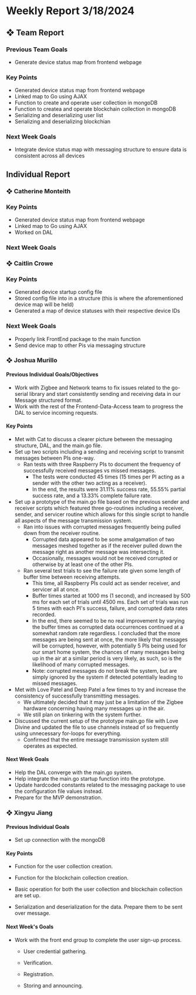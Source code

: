 # Weekly Report 3/18/2024

## ❖ Team Report

### Previous Team Goals

- Generate device status map from frontend webpage

### Key Points

- Generated device status map from frontend webpage
- Linked map to Go using AJAX
- Function to create and operate user collection in mongoDB
- Function to createa and operate blockchain collection in mongoDB
- Serializing and deserializing user list 
- Serializing and deserializing blockchian

### Next Week Goals

- Integrate device status map with messaging structure to ensure data is consistent across all devices

## Individual Report

### ❖ Catherine Monteith

### Key Points

- Generated device status map from frontend webpage
- Linked map to Go using AJAX
- Worked on DAL

### Next Week Goals

### ❖ Caitlin Crowe

### Key Points

- Generated device startup config file
- Stored config file into in a structure (this is where the aforementioned device map will be held)
- Generated a map of device statuses with their respective device IDs

### Next Week Goals

- Properly link FrontEnd package to the main function
- Send device map to other Pis via messaging structure

### ❖ Joshua Murillo

#### Previous Individual Goals/Objectives

- Work with Zigbee and Network teams to fix issues related to the go-serial library and start consistently sending and receiving data in our Message structured format.
- Work with the rest of the Frontend-Data-Access team to progress the DAL to service incoming requests.

#### Key Points

- Met with Cat to discuss a clearer picture between the messaging structure, DAL, and the main.go file.
- Set up two scripts including a sending and receiving script to transmit messages between PIs one-way.
  - Ran tests with three Raspberry PIs to document the frequency of successfully received messages vs missed messages.
    - The tests were conducted 45 times (15 times per PI acting as a sender with the other two acting as a receiver).
    - In the end, the results were 31.11% success rate, 55.55% partial success rate, and a 13.33% complete failure rate.
- Set up a prototype of the main.go file based on the previous sender and receiver scripts which featured three go-routines including a receiver, sender, and servicer routine which allows for this single script to handle all aspects of the message transmission system.
  - Ran into issues with corrupted messages frequently being pulled down from the receiver routine.
    - Corrupted data appeared to be some amalgamation of two messages meshed together as if the receiver pulled down the message right as another message was intersecting it.
    - Occasionally, messages would not be received corrupted or otherwise by at least one of the other PIs.
  - Ran several test trials to see the failure rate given some length of buffer time between receiving attempts.
    - This time, all Raspberry PIs could act as sender receiver, and servicer all at once.
    - Buffer times started at 1000 ms (1 second), and increased by 500 ms for each set of trials until 4500 ms. Each set of trials was run 5 times with each PI's success, failure, and corrupted data rates recorded.
    - In the end, there seemed to be no real improvement by varying the buffer times as corrupted data occurrences continued at a somewhat random rate regardless. I concluded that the more messages are being sent at once, the more likely that messages will be corrupted, however, with potentially 5 PIs being used for our smart home system, the chances of many messages being up in the air at a similar period is very likely, as such, so is the likelihood of many corrupted messages.
    - Note: corrupted messages do not break the system, but are simply ignored by the system if detected potentially leading to missed messages.
- Met with Love Patel and Deep Patel a few times to try and increase the consistency of successfully transmitting messages.
  - We ultimately decided that it may just be a limitation of the Zigbee hardware concerning having many messages up in the air.
  - We still plan on tinkering with the system further.
- Discussed the current setup of the prototype main.go file with Love Divine and updated the file to use channels instead of so frequently using unnecessary for-loops for everything.
  - Confirmed that the entire message transmission system still operates as expected.

#### Next Week Goals

- Help the DAL converge with the main.go system.
- Help integrate the main.go startup function into the prototype.
- Update hardcoded constants related to the messaging package to use the configuration file values instead.
- Prepare for the MVP demonstration.

### ❖ Xingyu Jiang

#### Previous Individual Goals

* Set up connection with the mongoDB

#### Key Points

* Function for the user collection  creation.

* Function for the blockchain collection creation.

* Basic operation for both the user collection and blockchain collection are set up.

* Serialization and deserialization for the data. Prepare them to be sent over message.

#### Next Week's Goals

* Work with the front end group to complete the user sign-up process.
  
  * User credential gathering.
  
  * Verification.
  
  * Registration.
  
  * Storing and announcing. 
